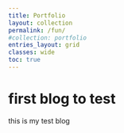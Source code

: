 ```yaml
---
title: Portfolio
layout: collection
permalink: /fun/
#collection: portfolio
entries_layout: grid
classes: wide
toc: true
---
```


# first blog to test

this is my test blog
